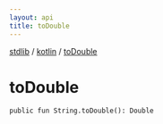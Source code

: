 ```yaml
---
layout: api
title: toDouble
---
```

[stdlib](../index.md) / [kotlin](index.md) / [toDouble](toDouble.md)

# toDouble

```
public fun String.toDouble(): Double
```
